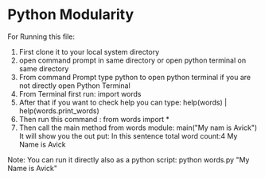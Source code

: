 # Python Modularity
For Running this file:
1. First clone it to your local system directory
2. open command prompt in same directory or open python terminal on same directory
3. From command Prompt type python to open python terminal if you are not directly open Python Terminal
4. From Terminal first run: import words 
5. After that if you want to check help you can type: help(words) | help(words.print_words)
6. Then run this command : from words import *
7. Then call the main method from words module: main("My nam is Avick")
    It will show you the out put:
        In this sentence total word count:4
        My
        Name
        is
        Avick

Note: 
    You can run it directly also as a python script: python words.py "My Name is Avick"
